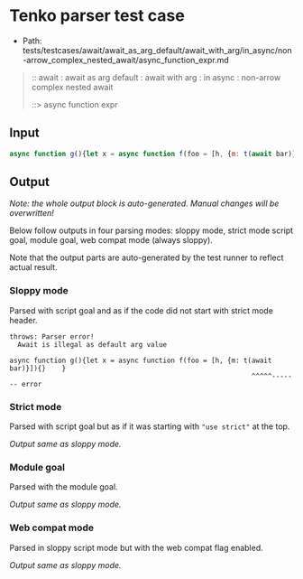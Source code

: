 # Tenko parser test case

- Path: tests/testcases/await/await_as_arg_default/await_with_arg/in_async/non-arrow_complex_nested_await/async_function_expr.md

> :: await : await as arg default : await with arg : in async : non-arrow complex nested await
>
> ::> async function expr

## Input

`````js
async function g(){let x = async function f(foo = [h, {m: t(await bar)}]){}    }
`````

## Output

_Note: the whole output block is auto-generated. Manual changes will be overwritten!_

Below follow outputs in four parsing modes: sloppy mode, strict mode script goal, module goal, web compat mode (always sloppy).

Note that the output parts are auto-generated by the test runner to reflect actual result.

### Sloppy mode

Parsed with script goal and as if the code did not start with strict mode header.

`````
throws: Parser error!
  Await is illegal as default arg value

async function g(){let x = async function f(foo = [h, {m: t(await bar)}]){}    }
                                                            ^^^^^------- error
`````

### Strict mode

Parsed with script goal but as if it was starting with `"use strict"` at the top.

_Output same as sloppy mode._

### Module goal

Parsed with the module goal.

_Output same as sloppy mode._

### Web compat mode

Parsed in sloppy script mode but with the web compat flag enabled.

_Output same as sloppy mode._
